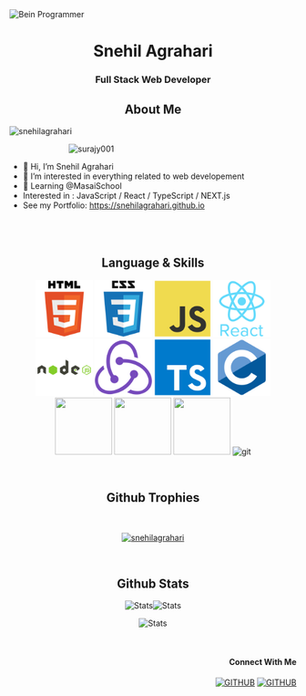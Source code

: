 <img src="https://quixy.com/wp-content/uploads/2020/12/GIFing-you-an-Insight-into-No-Code.png" width="100%" height="300px" alt="Bein Programmer" />

<h1 align="center">Snehil Agrahari</h1>

<h3 align="center">Full Stack Web Developer</h3>

<h2 align="center">About Me</h2>

<p align="left"> <img src="https://komarev.com/ghpvc/?username=snehilagrahari&label=Profile%20views&color=0e75b6&style=flat" alt="snehilagrahari" /> </p>
<img src="https://cdn.dribbble.com/users/730703/screenshots/6581243/avento.gif" alt="surajy001" width="400" align="right" /> <br />

- 👋 Hi, I’m Snehil Agrahari
- 👀 I’m interested in everything related to web developement
- 🌱 Learning @MasaiSchool
- Interested in : JavaScript / React / TypeScript / NEXT.js
- See my Portfolio: https://snehilagrahari.github.io
<br /><br /><br /><br />
  
<h2 align="center">Language & Skills</h2>
<p align="center">
<img src="https://raw.githubusercontent.com/devicons/devicon/master/icons/html5/html5-original-wordmark.svg" alt="html5" width="100" height="100"/>
<img src="https://raw.githubusercontent.com/devicons/devicon/master/icons/css3/css3-original-wordmark.svg" alt="css3" width="100" height="100"/>
<img src="https://raw.githubusercontent.com/devicons/devicon/master/icons/javascript/javascript-original.svg" alt="javascript" width="100" height="100"/>
<img src="https://raw.githubusercontent.com/devicons/devicon/master/icons/react/react-original-wordmark.svg" alt="react" width="100" height="100"/>
<img src="https://raw.githubusercontent.com/devicons/devicon/master/icons/nodejs/nodejs-original-wordmark.svg" alt="nodejs" width="100" height="100"/>
<img src="https://raw.githubusercontent.com/devicons/devicon/master/icons/redux/redux-original.svg" alt="redux" width="100" height="100"/>
<img src="https://raw.githubusercontent.com/devicons/devicon/master/icons/typescript/typescript-original.svg" alt="typescript" width="100" height="100"/>
<img src="https://raw.githubusercontent.com/devicons/devicon/master/icons/c/c-original.svg" alt="c" width="100" height="100"/>
<img width="100" src="https://user-images.githubusercontent.com/112304655/209446056-f6fa3b7e-c294-4628-8f53-55b36e3bdc7f.svg" height="100"/>
<img width="100" height="100" src="https://user-images.githubusercontent.com/112304655/209446082-f641ed4d-3480-4b8b-b5ff-cdc28a93890c.svg"/>
<img width="100" height="100" src="https://user-images.githubusercontent.com/112304655/209447089-14d77899-1cfb-4d60-b96b-7c09d99942dd.svg"/>
<img src="https://www.vectorlogo.zone/logos/git-scm/git-scm-icon.svg" alt="git" width="100" height="100"/>
</p>
<br />
  
  
<h2 align="center">Github Trophies</h2>
<br />

<p align="center"> <a href="https://github.com/ryo-ma/github-profile-trophy"> <img src="https://github-profile-trophy.vercel.app/?username=snehilagrahari" alt="snehilagrahari" /></a> </p> <br />
  
  
  
  
<h2 align="center">Github Stats</h2>
 <p align="center"><img src="https://github-readme-streak-stats.herokuapp.com/?user=snehilagrahari" alt="Stats" /><img  src="https://github-readme-stats.vercel.app/api?username=snehilagrahari&show_icons=true&locale=en" alt="Stats" /></p>
 <p align="center"><img src="https://github-readme-stats.vercel.app/api/top-langs?username=snehilagrahari&show_icons=true&locale=en&layout=compact" alt="Stats" /></p>
<br />

<h4 align="right">Connect With Me </h4>
<p align="right"><a href="https://linkedin.com/in/www.linkedin.com/in/snehil-agrahari-996867241" target="_blank"><img src="https://cdn-icons-png.flaticon.com/512/61/61109.png?w=360" alt="GITHUB" height="50" width="50" /></a> 
<a href="https://github.com/snehilagrahari" target="_blank"><img src="https://cdn-icons-png.flaticon.com/512/25/25231.png" alt="GITHUB" height="50" width="50" /></a>
</p>
